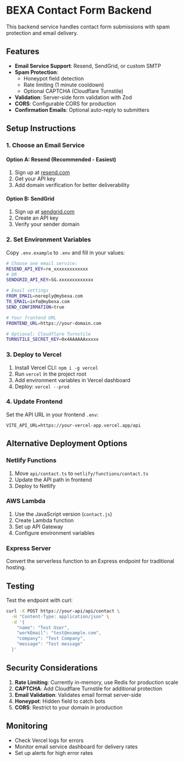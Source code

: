 # BEXA Contact Form Backend

This backend service handles contact form submissions with spam protection and email delivery.

## Features

- **Email Service Support**: Resend, SendGrid, or custom SMTP
- **Spam Protection**: 
  - Honeypot field detection
  - Rate limiting (1 minute cooldown)
  - Optional CAPTCHA (Cloudflare Turnstile)
- **Validation**: Server-side form validation with Zod
- **CORS**: Configurable CORS for production
- **Confirmation Emails**: Optional auto-reply to submitters

## Setup Instructions

### 1. Choose an Email Service

#### Option A: Resend (Recommended - Easiest)
1. Sign up at [resend.com](https://resend.com)
2. Get your API key
3. Add domain verification for better deliverability

#### Option B: SendGrid
1. Sign up at [sendgrid.com](https://sendgrid.com)
2. Create an API key
3. Verify your sender domain

### 2. Set Environment Variables

Copy `.env.example` to `.env` and fill in your values:

```bash
# Choose one email service:
RESEND_API_KEY=re_xxxxxxxxxxxxx
# OR
SENDGRID_API_KEY=SG.xxxxxxxxxxxxx

# Email settings
FROM_EMAIL=noreply@mybexa.com
TO_EMAIL=info@mybexa.com
SEND_CONFIRMATION=true

# Your frontend URL
FRONTEND_URL=https://your-domain.com

# Optional: Cloudflare Turnstile
TURNSTILE_SECRET_KEY=0x4AAAAAAxxxxx
```

### 3. Deploy to Vercel

1. Install Vercel CLI: `npm i -g vercel`
2. Run `vercel` in the project root
3. Add environment variables in Vercel dashboard
4. Deploy: `vercel --prod`

### 4. Update Frontend

Set the API URL in your frontend `.env`:
```
VITE_API_URL=https://your-vercel-app.vercel.app/api
```

## Alternative Deployment Options

### Netlify Functions
1. Move `api/contact.ts` to `netlify/functions/contact.ts`
2. Update the API path in frontend
3. Deploy to Netlify

### AWS Lambda
1. Use the JavaScript version (`contact.js`)
2. Create Lambda function
3. Set up API Gateway
4. Configure environment variables

### Express Server
Convert the serverless function to an Express endpoint for traditional hosting.

## Testing

Test the endpoint with curl:
```bash
curl -X POST https://your-api/api/contact \
  -H "Content-Type: application/json" \
  -d '{
    "name": "Test User",
    "workEmail": "test@example.com",
    "company": "Test Company",
    "message": "Test message"
  }'
```

## Security Considerations

1. **Rate Limiting**: Currently in-memory, use Redis for production scale
2. **CAPTCHA**: Add Cloudflare Turnstile for additional protection
3. **Email Validation**: Validates email format server-side
4. **Honeypot**: Hidden field to catch bots
5. **CORS**: Restrict to your domain in production

## Monitoring

- Check Vercel logs for errors
- Monitor email service dashboard for delivery rates
- Set up alerts for high error rates